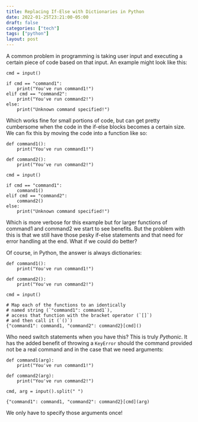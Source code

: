 ```yaml
---
title: Replacing If-Else with Dictionaries in Python
date: 2022-01-25T23:21:00-05:00
draft: false
categories: ["tech"]
tags: ["python"]
layout: post
---
```


A common problem in programming is taking user input and executing a certain
piece of code based on that input. An example might look like this:

```python3
cmd = input()

if cmd == "command1":
    print("You've run command1!")
elif cmd == "command2":
    print("You've run command2!")
else:
    print("Unknown command specified!")
```

Which works fine for small portions of code, but can get pretty cumbersome when
the code in the if-else blocks becomes a certain size. We can fix this by moving
the code into a function like so:

```python3
def command1():
    print("You've run command1!")

def command2():
    print("You've run command2!")

cmd = input()

if cmd == "command1":
    command1()
elif cmd == "command2":
    command2()
else:
    print("Unknown command specified!")
```

Which is more verbose for this example but for larger functions of command1 and
command2 we start to see benefits. But the problem with this is that we still
have those pesky if-else statements and that need for error handling at the end.
What if we could do better?

Of course, in Python, the answer is always dictionaries:

```python3
def command1():
    print("You've run command1!")

def command2():
    print("You've run command2!")

cmd = input()

# Map each of the functions to an identically
# named string (`"command1": command1`),
# access that function with the bracket operator (`[]`)
# and then call it (`()`)
{"command1": command1, "command2": command2}[cmd]()
```

Who need switch statements when you have this? This is truly *Pythonic*. It has
the added benefit of throwing a `KeyError` should the command provided not be a
real command and in the case that we need arguments:

```python3
def command1(arg):
    print("You've run command1!")

def command2(arg):
    print("You've run command2!")

cmd, arg = input().split(" ")

{"command1": command1, "command2": command2}[cmd](arg)
```

We only have to specify those arguments once!
